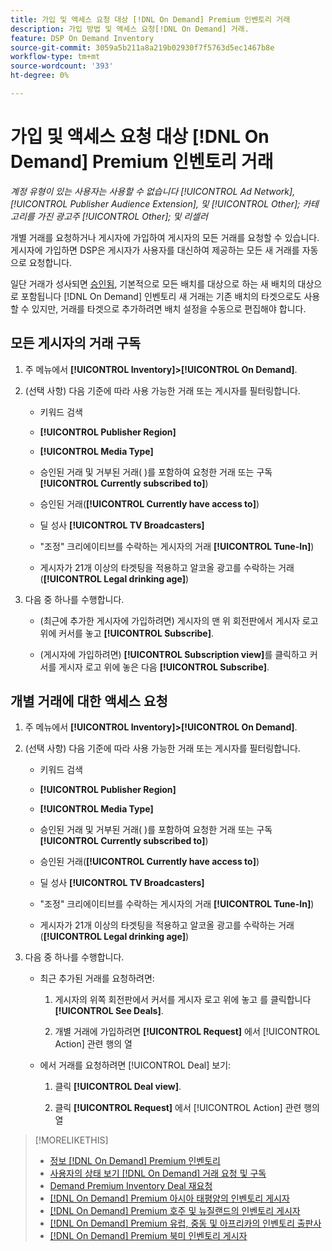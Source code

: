 ```yaml
---
title: 가입 및 액세스 요청 대상 [!DNL On Demand] Premium 인벤토리 거래
description: 가입 방법 및 액세스 요청[!DNL On Demand] 거래.
feature: DSP On Demand Inventory
source-git-commit: 3059a5b211a8a219b02930f7f5763d5ec1467b8e
workflow-type: tm+mt
source-wordcount: '393'
ht-degree: 0%

---
```


# 가입 및 액세스 요청 대상 [!DNL On Demand] Premium 인벤토리 거래

*계정 유형이 있는 사용자는 사용할 수 없습니다 [!UICONTROL Ad Network], [!UICONTROL Publisher Audience Extension], 및 [!UICONTROL Other]; 카테고리를 가진 광고주 [!UICONTROL Other]; 및 리셀러*

개별 거래를 요청하거나 게시자에 가입하여 게시자의 모든 거래를 요청할 수 있습니다. 게시자에 가입하면 DSP은 게시자가 사용자를 대신하여 제공하는 모든 새 거래를 자동으로 요청합니다.

일단 거래가 성사되면 [승인됨](/help/dsp/inventory/on-demand-inventory-view-status.md), 기본적으로 모든 배치를 대상으로 하는 새 배치의 대상으로 포함됩니다 [!DNL On Demand] 인벤토리 새 거래는 기존 배치의 타겟으로도 사용할 수 있지만, 거래를 타겟으로 추가하려면 배치 설정을 수동으로 편집해야 합니다.

## 모든 게시자의 거래 구독

1. 주 메뉴에서 **[!UICONTROL Inventory]>[!UICONTROL On Demand]**.

1. (선택 사항) 다음 기준에 따라 사용 가능한 거래 또는 게시자를 필터링합니다.

   * 키워드 검색

   * **[!UICONTROL Publisher Region]**

   * **[!UICONTROL Media Type]**

   * 승인된 거래 및 거부된 거래( )를 포함하여 요청한 거래 또는 구독&#x200B;**[!UICONTROL Currently subscribed to]**)

   * 승인된 거래(**[!UICONTROL Currently have access to]**)

   * 딜 성사 **[!UICONTROL TV Broadcasters]**

   * &quot;조정&quot; 크리에이티브를 수락하는 게시자의 거래
      **[!UICONTROL Tune-In]**)

   * 게시자가 21개 이상의 타겟팅을 적용하고 알코올 광고를 수락하는 거래(**[!UICONTROL Legal drinking age]**)

1. 다음 중 하나를 수행합니다.

   * (최근에 추가한 게시자에 가입하려면) 게시자의 맨 위 회전판에서 게시자 로고 위에 커서를 놓고 **[!UICONTROL Subscribe]**.

   * (게시자에 가입하려면) **[!UICONTROL Subscription view]**&#x200B;를 클릭하고 커서를 게시자 로고 위에 놓은 다음 **[!UICONTROL Subscribe]**.

## 개별 거래에 대한 액세스 요청

1. 주 메뉴에서 **[!UICONTROL Inventory]>[!UICONTROL On Demand]**.

1. (선택 사항) 다음 기준에 따라 사용 가능한 거래 또는 게시자를 필터링합니다.

   * 키워드 검색

   * **[!UICONTROL Publisher Region]**

   * **[!UICONTROL Media Type]**

   * 승인된 거래 및 거부된 거래( )를 포함하여 요청한 거래 또는 구독&#x200B;**[!UICONTROL Currently subscribed to]**)

   * 승인된 거래(**[!UICONTROL Currently have access to]**)

   * 딜 성사 **[!UICONTROL TV Broadcasters]**

   * &quot;조정&quot; 크리에이티브를 수락하는 게시자의 거래
      **[!UICONTROL Tune-In]**)

   * 게시자가 21개 이상의 타겟팅을 적용하고 알코올 광고를 수락하는 거래(**[!UICONTROL Legal drinking age]**)

1. 다음 중 하나를 수행합니다.

   * 최근 추가된 거래를 요청하려면:

      1. 게시자의 위쪽 회전판에서 커서를 게시자 로고 위에 놓고 를 클릭합니다 **[!UICONTROL See Deals]**.

      1. 개별 거래에 가입하려면 **[!UICONTROL Request]** 에서 [!UICONTROL Action] 관련 행의 열
   * 에서 거래를 요청하려면 [!UICONTROL Deal] 보기:

      1. 클릭 **[!UICONTROL Deal view]**.

      1. 클릭 **[!UICONTROL Request]** 에서 [!UICONTROL Action] 관련 행의 열


>[!MORELIKETHIS]
>
>* [정보 [!DNL On Demand] Premium 인벤토리](on-demand-inventory-about.md)
>* [사용자의 상태 보기 [!DNL On Demand] 거래 요청 및 구독](on-demand-inventory-view-status.md)
>* [Demand Premium Inventory Deal 재요청](on-demand-inventory-rerequest.md)
>* [[!DNL On Demand] Premium 아시아 태평양의 인벤토리 게시자](on-demand-inventory-publishers-apac.md)
>* [[!DNL On Demand] Premium 호주 및 뉴질랜드의 인벤토리 게시자](on-demand-inventory-publishers-anz.md)
>* [[!DNL On Demand] Premium 유럽, 중동 및 아프리카의 인벤토리 출판사](on-demand-inventory-publishers-emea.md)
>* [[!DNL On Demand] Premium 북미 인벤토리 게시자](on-demand-inventory-publishers-na.md)

